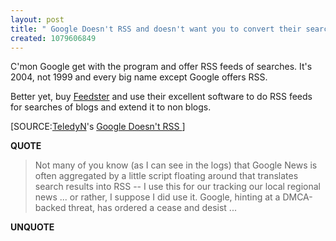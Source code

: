 ```yaml
---
layout: post
title: " Google Doesn't RSS and doesn't want you to convert their searches to RSS"
created: 1079606849
---
```

C'mon Google get with the program and offer RSS feeds of searches. It's 2004, not 1999 and every big name except Google offers RSS.</p>

<p>Better yet, buy <a href="http://www.feedster.com/">Feedster</a> and use their excellent software to do RSS feeds for searches of blogs and extend it to non blogs.</p>

<p>[SOURCE:<a href="http://www.teledyn.com/mt/">TeledyN</a>'s <a href="http://www.teledyn.com/mt/archives/001827.html">Google Doesn't RSS </a>]<p><strong>QUOTE</strong></p><blockquote>Not many of you know (as I can see in the logs) that Google News is often aggregated by a little script floating around that translates search results into RSS -- I use this for our tracking our local regional news ... or rather, I suppose I did use it. Google, hinting at a DMCA-backed threat, has ordered a cease and desist ...</blockquote><p><strong>UNQUOTE</strong></p>


